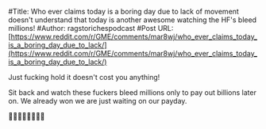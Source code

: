 #Title: Who ever claims today is a boring day due to lack of movement doesn't understand that today is another awesome watching the HF's bleed millions!
#Author: ragstorichespodcast
#Post URL: [https://www.reddit.com/r/GME/comments/mar8wj/who_ever_claims_today_is_a_boring_day_due_to_lack/](https://www.reddit.com/r/GME/comments/mar8wj/who_ever_claims_today_is_a_boring_day_due_to_lack/)


Just fucking hold it doesn't cost you anything!

Sit back and watch these fuckers bleed millions only to pay out billions later on. We already won we are just waiting on our payday. 

💎💎💎👐👐🚀🚀🚀